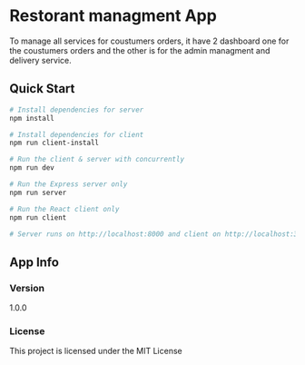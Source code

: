 # Restorant managment App
To manage all services for coustumers orders, it have 2 dashboard one for the coustumers orders and the other is for the admin managment and delivery service.

## Quick Start

``` bash
# Install dependencies for server
npm install

# Install dependencies for client
npm run client-install

# Run the client & server with concurrently
npm run dev

# Run the Express server only
npm run server

# Run the React client only
npm run client

# Server runs on http://localhost:8000 and client on http://localhost:3000
```

## App Info

### Version

1.0.0

### License

This project is licensed under the MIT License
